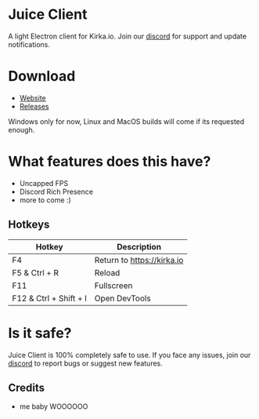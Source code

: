 # Juice Client

A light Electron client for Kirka.io. Join our [discord](https://discord.gg/FjzAAdSjng) for support and update notifications.

# Download

- [Website](https://juice.irrvlo.xyz)
- [Releases](https://github.com/irrvlo/juice-client/releases)

Windows only for now, Linux and MacOS builds will come if its requested enough.

# What features does this have?

- Uncapped FPS
- Discord Rich Presence
- more to come :)

## Hotkeys
| Hotkey | Description |
| ------ | ----------- |
| F4 | Return to https://kirka.io |
| F5 & Ctrl + R| Reload |
| F11 | Fullscreen |
| F12 & Ctrl + Shift + I | Open DevTools |

# Is it safe?

Juice Client is 100% completely safe to use. If you face any issues, join our [discord](https://discord.gg/FjzAAdSjng) to report bugs or suggest new features.

## Credits

- me baby WOOOOOO
